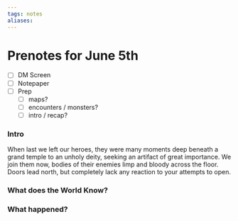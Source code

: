```yaml
---
tags: notes
aliases:
---
```


# Prenotes for June 5th
- [ ] DM Screen
- [ ] Notepaper
- [ ] Prep
	- [ ] maps?
	- [ ] encounters / monsters?
	- [ ] intro / recap?

### Intro

When last we left our heroes, they were many moments deep beneath a grand temple to an unholy deity, seeking an artifact of great importance. We join them now, bodies of their enemies limp and bloody across the floor. Doors lead north, but completely lack any reaction to your attempts to open.

### What does the World Know?



### What happened?